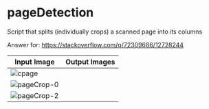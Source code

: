 # pageDetection
Script that splits (individually crops) a scanned page into its columns

Answer for: https://stackoverflow.com/q/72309686/12728244

|        Input Image        |Output Images             |
---------------------------|-------------------------------|
|![cpage](https://user-images.githubusercontent.com/8327505/169427886-9f06aa8b-a4f0-4e38-9779-207243dcdacd.jpg)
|![pageCrop-0](https://user-images.githubusercontent.com/8327505/169427894-890cb1e2-b8eb-49ef-9271-252ee68df8c8.png)
|![pageCrop-2](https://user-images.githubusercontent.com/8327505/169427899-11c76ed7-a700-40e6-ae08-76916e792799.png)

